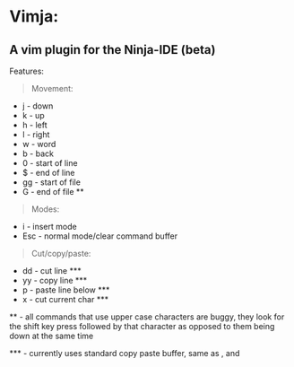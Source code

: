 Vimja:
======
## A vim plugin for the Ninja-IDE (beta)

Features:

> Movement:
 * j - down
 * k - up
 * h - left
 * l - right
 * w - word
 * b - back
 * 0 - start of line
 * $ - end of line
 * gg - start of file
 * G - end of file **

> Modes:
 * i - insert mode
 * Esc - normal mode/clear command buffer

> Cut/copy/paste:
 * dd - cut line ***
 * yy - copy line ***
 * p - paste line below ***
 * x - cut current char ***

** - all commands that use upper case characters are buggy, they look for the shift key
    press followed by that character as opposed to them being down at the same time

*** - currently uses standard copy paste buffer, same as <Ctrl-c>, <Ctrl-x> and <Ctrl-p>

